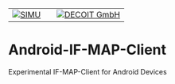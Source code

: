 <table>
    <tr>
        <td> <a href="http://www.simu-project.de//"><img src="https://decoit.de/files/DECOIT/logos/forschungsprojekte/simu121x121.jpg" alt="SIMU"></a></td>
        <td></td>
        <td> <a href="http://www.decoit.de/"><img alt="DECOIT GmbH" src="https://decoit.de/files/DECOIT/logos/logo-decoit-hq_mit%20R_186x53.png"</a> </td>
    </tr>
</table>

Android-IF-MAP-Client
=====================

Experimental IF-MAP-Client for Android Devices

